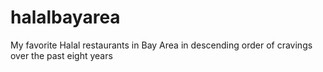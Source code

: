 # halalbayarea
My favorite Halal restaurants in Bay Area in descending order of cravings over the past eight years

